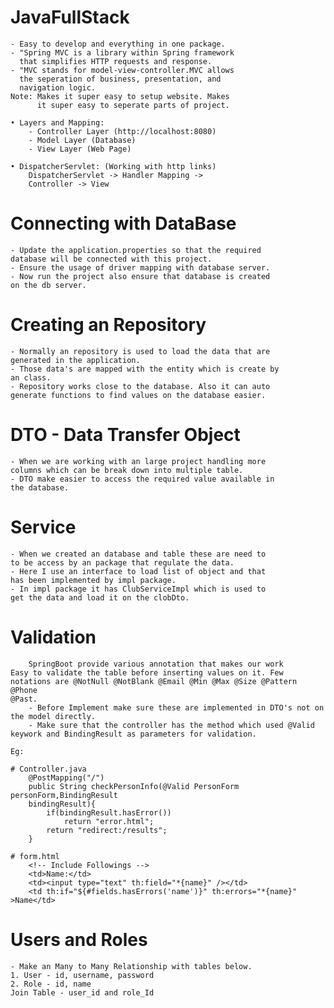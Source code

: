 # JavaFullStack
    - Easy to develop and everything in one package.
    - "Spring MVC is a library within Spring framework
      that simplifies HTTP requests and response.
    - "MVC stands for model-view-controller.MVC allows
      the seperation of business, presentation, and 
      navigation logic.
    Note: Makes it super easy to setup website. Makes
          it super easy to seperate parts of project.

    • Layers and Mapping:
        - Controller Layer (http://localhost:8080)
        - Model Layer (Database)
        - View Layer (Web Page)
    
    • DispatcherServlet: (Working with http links)
        DispatcherServlet -> Handler Mapping -> 
        Controller -> View

# Connecting with DataBase
    - Update the application.properties so that the required 
    database will be connected with this project.
    - Ensure the usage of driver mapping with database server.
    - Now run the project also ensure that database is created
    on the db server.

# Creating an Repository
    - Normally an repository is used to load the data that are
    generated in the application.
    - Those data's are mapped with the entity which is create by
    an class.
    - Repository works close to the database. Also it can auto
    generate functions to find values on the database easier.

# DTO - Data Transfer Object
    - When we are working with an large project handling more 
    columns which can be break down into multiple table.
    - DTO make easier to access the required value available in 
    the database.

# Service 
    - When we created an database and table these are need to 
    to be access by an package that regulate the data.
    - Here I use an interface to load list of object and that
    has been implemented by impl package.
    - In impl package it has ClubServiceImpl which is used to
    get the data and load it on the clobDto.

# Validation
        SpringBoot provide various annotation that makes our work
    Easy to validate the table before inserting values on it. Few
    notations are @NotNull @NotBlank @Email @Min @Max @Size @Pattern @Phone
    @Past.
        - Before Implement make sure these are implemented in DTO's not on
    the model directly.
        - Make sure that the controller has the method which used @Valid 
    keywork and BindingResult as parameters for validation.

    Eg:
        
    # Controller.java
        @PostMapping("/")
        public String checkPersonInfo(@Valid PersonForm personForm,BindingResult
        bindingResult){
            if(bindingResult.hasError())
                return "error.html";
            return "redirect:/results";
        }
    
    # form.html
        <!-- Include Followings -->
        <td>Name:</td>
        <td><input type="text" th:field="*{name}" /></td>
        <td th:if="${#fields.hasErrors('name')}" th:errors="*{name}" >Name</td>

# Users and Roles
    - Make an Many to Many Relationship with tables below.
    1. User - id, username, password
    2. Role - id, name
    Join Table - user_id and role_Id


    